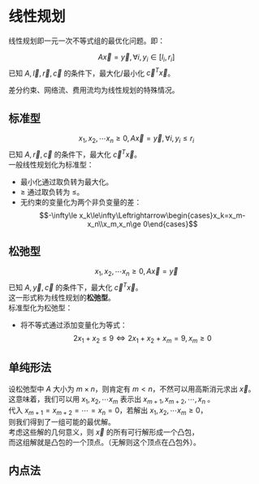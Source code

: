 # 线性规划
线性规划即一元一次不等式组的最优化问题。即：

$$A\vec{x}=\vec{y},\forall i,y_i\in[l_i,r_i]$$
已知 $A,\vec{l},\vec{r},\vec{c}$ 的条件下，最大化/最小化 $\vec{c}^T\vec{x}$。

差分约束、网络流、费用流均为线性规划的特殊情况。
## 标准型
$$x_1,x_2,\cdots x_n\ge 0,A\vec{x}=\vec{y},\forall i,y_i\le r_i$$
已知 $A,\vec{r},\vec{c}$ 的条件下，最大化 $\vec{c}^T\vec{x}$。  
一般线性规划化为标准型：
- 最小化通过取负转为最大化。 
- $\ge$ 通过取负转为 $\le$。
- 无约束的变量化为两个非负变量的差：
  $$-\infty\le x_k\le\infty\Leftrightarrow\begin{cases}x_k=x_m-x_n\\x_m,x_n\ge 0\end{cases}$$
## 松弛型
$$x_1,x_2,\cdots x_n\ge 0,A\vec{x}=\vec{y}$$
已知 $A,\vec{y},\vec{c}$ 的条件下，最大化 $\vec{c}^T\vec{x}$。  
这一形式称为线性规划的**松弛型**。  
标准型化为松弛型：
- 将不等式通过添加变量化为等式：
  $$2x_1+x_2\le 9\Leftrightarrow 2x_1+x_2+x_m=9,x_m\ge 0$$
## 单纯形法
设松弛型中 $A$ 大小为 $m\times n$，则肯定有 $m<n$，不然可以用高斯消元求出 $\vec{x}$。  
这意味着，我们可以用 $x_1,x_2,\cdots x_m$ 表示出 $x_{m+1},x_{m+2},\cdots,x_{n}$  。  
代入 $x_{m+1}=x_{m+2}=\cdots=x_{n}=0$，若解出 $x_1,x_2,\cdots x_m\ge 0$，  
则我们得到了一组可能的最优解。  
考虑这些解的几何意义，则 $\vec{x}$ 的所有可行解形成一个凸包，  
而这组解就是凸包的一个顶点。（无解则这个顶点在凸包外）。

## 内点法
```cpp

```

